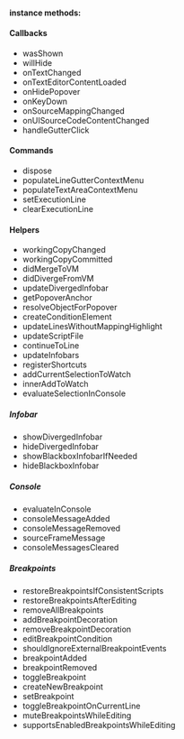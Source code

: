 
#### instance methods:
#### Callbacks
+ wasShown
+ willHide
+ onTextChanged
+ onTextEditorContentLoaded
+ onHidePopover
+ onKeyDown
+ onSourceMappingChanged
+ onUISourceCodeContentChanged
+ handleGutterClick

#### Commands
+ dispose
+ populateLineGutterContextMenu
+ populateTextAreaContextMenu
+ setExecutionLine
+ clearExecutionLine

#### Helpers
+ workingCopyChanged
+ workingCopyCommitted
+ didMergeToVM
+ didDivergeFromVM
+ updateDivergedInfobar
+ getPopoverAnchor
+ resolveObjectForPopover
+ createConditionElement
+ updateLinesWithoutMappingHighlight
+ updateScriptFile
+ continueToLine
+ updateInfobars
+ registerShortcuts
+ addCurrentSelectionToWatch
+ innerAddToWatch
+ evaluateSelectionInConsole

##### Infobar
+ showDivergedInfobar
+ hideDivergedInfobar
+ showBlackboxInfobarIfNeeded
+ hideBlackboxInfobar

##### Console
+ evaluateInConsole
+ consoleMessageAdded
+ consoleMessageRemoved
+ sourceFrameMessage
+ consoleMessagesCleared

##### Breakpoints
+ restoreBreakpointsIfConsistentScripts
+ restoreBreakpointsAfterEditing
+ removeAllBreakpoints
+ addBreakpointDecoration
+ removeBreakpointDecoration
+ editBreakpointCondition
+ shouldIgnoreExternalBreakpointEvents
+ breakpointAdded
+ breakpointRemoved
+ toggleBreakpoint
+ createNewBreakpoint
+ setBreakpoint
+ toggleBreakpointOnCurrentLine
+ muteBreakpointsWhileEditing
+ supportsEnabledBreakpointsWhileEditing
